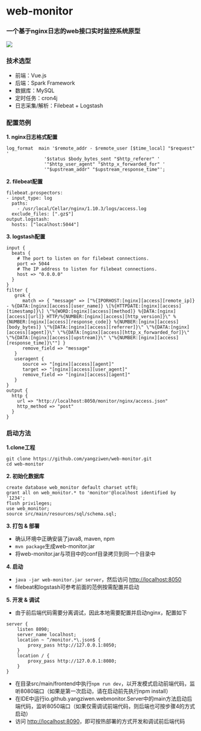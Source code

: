 # web-monitor
### 一个基于nginx日志的web接口实时监控系统原型
![](http://upload-images.jianshu.io/upload_images/4565596-99841b265b18664c.png?imageMogr2/auto-orient/strip%7CimageView2/2/w/1240)

### 技术选型
- 前端：Vue.js
- 后端：Spark Framework
- 数据库：MySQL
- 定时任务：cron4j
- 日志采集/解析：Filebeat + Logstash

### 配置范例
**1. nginx日志格式配置**
```
log_format  main '$remote_addr - $remote_user [$time_local] "$request" '
              '$status $body_bytes_sent "$http_referer" '
              '"$http_user_agent" "$http_x_forwarded_for" '
              '"$upstream_addr" "$upstream_response_time"';
```
**2. filebeat配置**
```
filebeat.prospectors:
- input_type: log
  paths:
    - /usr/local/Cellar/nginx/1.10.3/logs/access.log
  exclude_files: [".gz$"]
output.logstash:
  hosts: ["localhost:5044"]
```
**3. logstash配置**
```
input {
  beats {
    # The port to listen on for filebeat connections.
    port => 5044
    # The IP address to listen for filebeat connections.
    host => "0.0.0.0"
  }
}
filter {
   grok {
      match => { "message" => ["%{IPORHOST:[nginx][access][remote_ip]} - %{DATA:[nginx][access][user_name]} \[%{HTTPDATE:[nginx][access][timestamp]}\] \"%{WORD:[nginx][access][method]} %{DATA:[nginx][access][url]} HTTP/%{NUMBER:[nginx][access][http_version]}\" %{NUMBER:[nginx][access][response_code]} %{NUMBER:[nginx][access][body_bytes]} \"%{DATA:[nginx][access][referrer]}\" \"%{DATA:[nginx][access][agent]}\" \"%{DATA:[nginx][access][http_x_forwarded_for]}\" \"%{DATA:[nginx][access][upstream]}\" \"%{NUMBER:[nginx][access][response_time]}\""] }
      remove_field => "message"
   }
   useragent {
      source => "[nginx][access][agent]"
      target => "[nginx][access][user_agent]"
      remove_field => "[nginx][access][agent]"
   }
}
output {
  http {
    url => "http://localhost:8050/monitor/nginx/access.json"
    http_method => "post"
  }
}
```
### 启动方法

**1.clone工程**
```
git clone https://github.com/yangziwen/web-monitor.git
cd web-monitor
```

**2. 初始化数据库**
```
create database web_monitor default charset utf8;
grant all on web_monitor.* to 'monitor'@localhost identified by '1234';
flush privileges;
use web_monitor;
source src/main/resources/sql/schema.sql;
```

**3. 打包 & 部署**
- 确认环境中正确安装了java8, maven, npm
- `mvn package`生成web-monitor.jar
- 将web-monitor.jar与项目中的conf目录拷贝到同一个目录中

**4. 启动**
- `java -jar web-monitor.jar server`，然后访问 [http://localhost:8050](http://localhost:8050)
- filebeat和logstash可参考前面的范例按需配置并启动

**5. 开发 & 调试**
- 由于前后端代码需要分离调试，因此本地需要配置并启动nginx，配置如下
```
server {
    listen 8090;
    server_name localhost;
    location ~ ^/monitor.*\.json$ {
        proxy_pass http://127.0.0.1:8050;
    }
    location / {
        proxy_pass http://127.0.0.1:8080;
    }
}
```
- 在目录src/main/frontend中执行`npm run dev`，以开发模式启动前端代码，监听8080端口（如果是第一次启动，请在启动前先执行npm install）
- 在IDE中运行io.github.yangziwen.webmonitor.Server中的main方法启动后端代码，监听8050端口（如果仅需调试前端代码，则后端也可按步骤4的方式启动）
- 访问 [http://localhost:8090](http://localhost:8090)，即可按热部署的方式开发和调试前后端代码